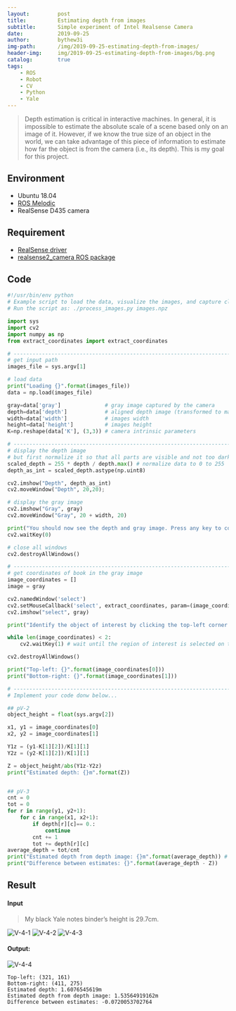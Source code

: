 ```yaml
---
layout:         post
title:          Estimating depth from images
subtitle:       Simple experiment of Intel Realsense Camera
date:           2019-09-25
author:         bythew3i
img-path:       /img/2019-09-25-estimating-depth-from-images/
header-img:     img/2019-09-25-estimating-depth-from-images/bg.png
catalog:        true
tags:
    - ROS
    - Robot
    - CV
    - Python
    - Yale
---
```


> Depth estimation is critical in interactive machines. In general, it is impossible to estimate the absolute scale of a scene based only on an image of it. However, if we know the true size of an object in the world, we can take advantage of this piece of information to estimate how far the object is from the camera (i.e., its depth). This is my goal for this project.

## Environment
- Ubuntu 18.04
- [ROS Melodic](http://wiki.ros.org/melodic/Installation/Ubuntu.)
- RealSense D435 camera

## Requirement
- [RealSense driver](https://github.com/IntelRealSense/librealsense/blob/master/doc/distribution_linux.md)
- [realsense2_camera ROS package](https://github.com/IntelRealSense/realsense-ros)

## Code
```python
#!/usr/bin/env python
# Example script to load the data, visualize the images, and capture clicks to identify the book
# Run the script as: ./process_images.py images.npz

import sys
import cv2
import numpy as np
from extract_coordinates import extract_coordinates

# -------------------------------------------------------------------------------
# get input path
images_file = sys.argv[1]

# load data
print("Loading {}".format(images_file))
data = np.load(images_file)

gray=data['gray']              # gray image captured by the camera
depth=data['depth']            # aligned depth image (transformed to match the gray image)
width=data['width']            # images width
height=data['height']          # images height
K=np.reshape(data['K'], (3,3)) # camera intrinsic parameters

# -------------------------------------------------------------------------------
# display the depth image
# but first normalize it so that all parts are visible and not too dark...
scaled_depth = 255 * depth / depth.max() # normalize data to 0 to 255
depth_as_int = scaled_depth.astype(np.uint8)

cv2.imshow("Depth", depth_as_int)
cv2.moveWindow("Depth", 20,20);

# display the gray image
cv2.imshow("Gray", gray)
cv2.moveWindow("Gray", 20 + width, 20)

print("You should now see the depth and gray image. Press any key to continue...")
cv2.waitKey(0)

# close all windows
cv2.destroyAllWindows() 

# -------------------------------------------------------------------------------
# get coordinates of book in the gray image
image_coordinates = []
image = gray 

cv2.namedWindow('select')
cv2.setMouseCallback('select', extract_coordinates, param=(image_coordinates, image))
cv2.imshow("select", gray)

print("Identify the object of interest by clicking the top-left corner of the front cover of the book with the left mouse button, holding the press until the mouse is in the bottom-right corner of the book, and then releasing the left button...")

while len(image_coordinates) < 2:
    cv2.waitKey(1) # wait until the region of interest is selected on the image...

cv2.destroyAllWindows()

print("Top-left: {}".format(image_coordinates[0]))
print("Bottom-right: {}".format(image_coordinates[1]))

# -------------------------------------------------------------------------------
# Implement your code donw below...

## pV-2
object_height = float(sys.argv[2])

x1, y1 = image_coordinates[0]
x2, y2 = image_coordinates[1]

Y1z = (y1-K[1][2])/K[1][1]
Y2z = (y2-K[1][2])/K[1][1]

Z = object_height/abs(Y1z-Y2z)
print("Estimated depth: {}m".format(Z))


## pV-3
cnt = 0
tot = 0
for r in range(y1, y2+1):
    for c in range(x1, x2+1):
        if depth[r][c]== 0.:
            continue
        cnt += 1
        tot += depth[r][c]
average_depth = tot/cnt
print("Estimated depth from depth image: {}m".format(average_depth)) # where average_depth is computed from the depth image
print("Difference between estimates: {}".format(average_depth - Z))

```

## Result

#### Input

> My black Yale notes binder’s height is 29.7cm.

![V-4-1]({{page.img-path}}V-4-1.png)
![V-4-2]({{page.img-path}}V-4-2.png)
![V-4-3]({{page.img-path}}V-4-3.png)

#### Output:

![V-4-4]({{page.img-path}}V-4-4.png)

```
Top-left: (321, 161)
Bottom-right: (411, 275)
Estimated depth: 1.6076545619m
Estimated depth from depth image: 1.53564919162m 
Difference between estimates: -0.0720053702764
```





